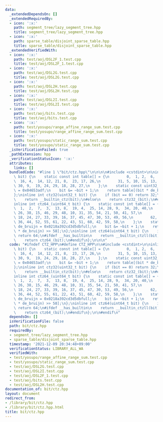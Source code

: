 ```yaml
---
data:
  _extendedDependsOn: []
  _extendedRequiredBy:
  - icon: ':x:'
    path: segment_tree/lazy_segment_tree.hpp
    title: segment_tree/lazy_segment_tree.hpp
  - icon: ':x:'
    path: sparse_table/disjoint_sparse_table.hpp
    title: sparse_table/disjoint_sparse_table.hpp
  _extendedVerifiedWith:
  - icon: ':x:'
    path: test/aoj/DSL2F_1.test.cpp
    title: test/aoj/DSL2F_1.test.cpp
  - icon: ':x:'
    path: test/aoj/DSL2G.test.cpp
    title: test/aoj/DSL2G.test.cpp
  - icon: ':x:'
    path: test/aoj/DSL2H.test.cpp
    title: test/aoj/DSL2H.test.cpp
  - icon: ':x:'
    path: test/aoj/DSL2I.test.cpp
    title: test/aoj/DSL2I.test.cpp
  - icon: ':x:'
    path: test/aoj/bits.test.cpp
    title: test/aoj/bits.test.cpp
  - icon: ':x:'
    path: test/yosupo/range_affine_range_sum.test.cpp
    title: test/yosupo/range_affine_range_sum.test.cpp
  - icon: ':x:'
    path: test/yosupo/static_range_sum.test.cpp
    title: test/yosupo/static_range_sum.test.cpp
  _isVerificationFailed: true
  _pathExtension: hpp
  _verificationStatusIcon: ':x:'
  attributes:
    links: []
  bundledCode: "#line 1 \"bit/ctz.hpp\"\n\n\n\n#include <cstdint>\n\ninline int ctz32_(uint32_t\
    \ bit) {\n    static const int table[] = {\n        0,  1, 2,  6,  3,  11, 7,\
    \  16, 4,  14, 12, 21, 8,  23, 17, 26,\n        31, 5, 10, 15, 13, 20, 22, 25,\
    \ 30, 9,  19, 24, 29, 18, 28, 27,\n    };\n    static const uint32_t de_bruijn\
    \ = 0x04653adf;\n    bit &= ~bit + 1;\n    return table[(bit * de_bruijn) >> 27];\n\
    };\ninline int ctz32(uint32_t bit) {\n    if (bit == 0) return 32;\n#ifdef __has_builtin\n\
    \    return __builtin_ctz(bit);\n#else\n    return ctz32_(bit);\n#endif\n};\n\n\
    inline int ctz64_(uint64_t bit) {\n    static const int table[] = {\n        0,\
    \  1,  2,  7,  3,  13, 8,  19, 4,  25, 14, 28, 9,  34, 20, 40,\n        5,  17,\
    \ 26, 38, 15, 46, 29, 48, 10, 31, 35, 54, 21, 50, 41, 57,\n        63, 6,  12,\
    \ 18, 24, 27, 33, 39, 16, 37, 45, 47, 30, 53, 49, 56,\n        62, 11, 23, 32,\
    \ 36, 44, 52, 55, 61, 22, 43, 51, 60, 42, 59, 58,\n    };\n    static const uint64_t\
    \ de_bruijn = 0x0218a392cd3d5dbfull;\n    bit &= ~bit + 1;\n    return table[(bit\
    \ * de_bruijn) >> 58];\n};\ninline int ctz64(uint64_t bit) {\n    if (bit == 0)\
    \ return 64;\n#ifdef __has_builtin\n    return __builtin_ctzll(bit);\n#else\n\
    \    return ctz64_(bit);\n#endif\n};\n\n\n"
  code: "#ifndef CTZ_HPP\n#define CTZ_HPP\n\n#include <cstdint>\n\ninline int ctz32_(uint32_t\
    \ bit) {\n    static const int table[] = {\n        0,  1, 2,  6,  3,  11, 7,\
    \  16, 4,  14, 12, 21, 8,  23, 17, 26,\n        31, 5, 10, 15, 13, 20, 22, 25,\
    \ 30, 9,  19, 24, 29, 18, 28, 27,\n    };\n    static const uint32_t de_bruijn\
    \ = 0x04653adf;\n    bit &= ~bit + 1;\n    return table[(bit * de_bruijn) >> 27];\n\
    };\ninline int ctz32(uint32_t bit) {\n    if (bit == 0) return 32;\n#ifdef __has_builtin\n\
    \    return __builtin_ctz(bit);\n#else\n    return ctz32_(bit);\n#endif\n};\n\n\
    inline int ctz64_(uint64_t bit) {\n    static const int table[] = {\n        0,\
    \  1,  2,  7,  3,  13, 8,  19, 4,  25, 14, 28, 9,  34, 20, 40,\n        5,  17,\
    \ 26, 38, 15, 46, 29, 48, 10, 31, 35, 54, 21, 50, 41, 57,\n        63, 6,  12,\
    \ 18, 24, 27, 33, 39, 16, 37, 45, 47, 30, 53, 49, 56,\n        62, 11, 23, 32,\
    \ 36, 44, 52, 55, 61, 22, 43, 51, 60, 42, 59, 58,\n    };\n    static const uint64_t\
    \ de_bruijn = 0x0218a392cd3d5dbfull;\n    bit &= ~bit + 1;\n    return table[(bit\
    \ * de_bruijn) >> 58];\n};\ninline int ctz64(uint64_t bit) {\n    if (bit == 0)\
    \ return 64;\n#ifdef __has_builtin\n    return __builtin_ctzll(bit);\n#else\n\
    \    return ctz64_(bit);\n#endif\n};\n\n#endif\n"
  dependsOn: []
  isVerificationFile: false
  path: bit/ctz.hpp
  requiredBy:
  - segment_tree/lazy_segment_tree.hpp
  - sparse_table/disjoint_sparse_table.hpp
  timestamp: '2021-12-09 20:34:48+09:00'
  verificationStatus: LIBRARY_ALL_WA
  verifiedWith:
  - test/yosupo/range_affine_range_sum.test.cpp
  - test/yosupo/static_range_sum.test.cpp
  - test/aoj/DSL2G.test.cpp
  - test/aoj/DSL2I.test.cpp
  - test/aoj/DSL2F_1.test.cpp
  - test/aoj/bits.test.cpp
  - test/aoj/DSL2H.test.cpp
documentation_of: bit/ctz.hpp
layout: document
redirect_from:
- /library/bit/ctz.hpp
- /library/bit/ctz.hpp.html
title: bit/ctz.hpp
---
```

